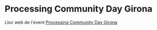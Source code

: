 # Processing Community Day Girona

Lloc web de l'event [Processing Community Day Girona](https://creativecodinggirona.github.io/WebPCDGirona/)
